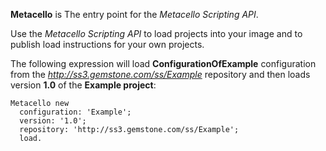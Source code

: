 **Metacello** is The entry point for the *Metacello Scripting API*.

Use the *Metacello Scripting API* to load projects into your image and to publish load instructions for your own projects.

The following expression will load **ConfigurationOfExample** configuration from the *http://ss3.gemstone.com/ss/Example* repository and then loads version **1.0** of the **Example project**:

```Smalltalk
Metacello new
  configuration: 'Example';
  version: '1.0';
  repository: 'http://ss3.gemstone.com/ss/Example';
  load.
```
